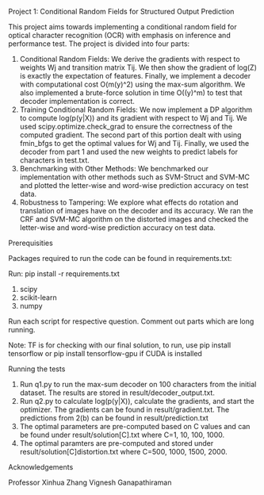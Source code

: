 Project 1: Conditional Random Fields for Structured Output Prediction

This project aims towards implementing a conditional random field for optical character recognition (OCR) with emphasis on inference and performance test. The project is divided into four parts:

1. Conditional Random Fields: We derive the gradients with respect to weights Wj and transition matrix Tij. We then show the gradient of log(Z) is exactly the expectation of features. Finally, we implement a decoder with computational cost O(m(y)^2) using the max-sum algorithm. We also implemented a brute-force solution in time O((y)^m) to test that decoder implementation is correct.
2. Training Conditional Random Fields: We now implement a DP algorithm to compute log(p(y|X)) and its gradient with respect to Wj and Tij. We used scipy.optimize.check_grad to ensure the correctness of the computed gradient. The second part of this portion dealt with using fmin_bfgs to get the optimal values for Wj and Tij. Finally, we used the decoder from part 1 and used the new weights to predict labels for characters in test.txt.
3. Benchmarking with Other Methods: We benchmarked our implementation with other methods such as SVM-Struct and SVM-MC and plotted the letter-wise and word-wise prediction accuracy on test data.
4. Robustness to Tampering: We explore what effects do rotation and translation of images have on the decoder and its accuracy. We ran the CRF and SVM-MC algorithm on the distorted images and checked the letter-wise and word-wise prediction accuracy on test data.

Prerequisities

Packages required to run the code can be found in requirements.txt:

Run: pip install -r requirements.txt

1. scipy
2. scikit-learn
3. numpy

Run each script for respective question.
Comment out parts which are long running.

Note: TF is for checking with our final solution, to run, use 
pip install tensorflow or 
pip install tensorflow-gpu if CUDA is installed

Running the tests

1. Run q1.py to run the max-sum decoder on 100 characters from the initial dataset. The results are stored in result/decoder_output.txt.
2. Run q2.py to calculate log(p(y|X)), calculate the gradients, and start the optimizer. The gradients can be found in result/gradient.txt. The predictions from 2(b) can be found in result/prediction.txt
3. The optimal parameters are pre-computed based on C values and can be found under result/solution[C].txt where C=1, 10, 100, 1000.
4. The optimal paramters are pre-computed and stored under result/solution[C]distortion.txt where C=500, 1000, 1500, 2000.

Acknowledgements

Professor Xinhua Zhang
Vignesh Ganapathiraman
